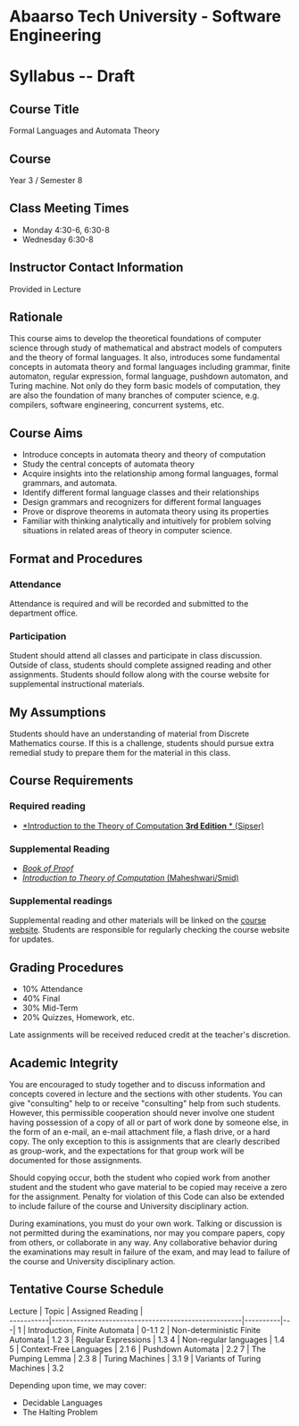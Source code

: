 # Abaarso Tech University - Software Engineering

# Syllabus -- Draft

## Course Title

Formal Languages and Automata Theory

## Course

Year 3 / Semester 8

## Class Meeting Times

* Monday 4:30-6, 6:30-8
* Wednesday 6:30-8


## Instructor Contact Information

Provided in Lecture

## Rationale
This course aims to develop the theoretical foundations of computer science through study of mathematical and abstract models of computers and the theory of formal languages. It also, introduces some fundamental concepts in automata theory and formal languages including grammar, finite automaton, regular expression, formal language, pushdown automaton, and Turing machine. Not only do they form basic models of computation, they are also the foundation of many branches of computer science, e.g. compilers, software engineering, concurrent systems, etc.


## Course Aims
* Introduce concepts in automata theory and theory of computation
*	Study the central concepts of automata theory
*	Acquire insights into the relationship among formal languages, formal grammars, and automata.
*	Identify different formal language classes and their relationships
*	Design grammars and recognizers for different formal languages
*	Prove or disprove theorems in automata theory using its properties
*	Familiar with thinking analytically and intuitively for problem solving situations in related areas of theory in computer science.




## Format and Procedures

### Attendance

Attendance is required and will be recorded and submitted to the department office.

### Participation

Student should attend all classes and participate in class discussion.  Outside of class, students should complete assigned reading and other assignments.  Students should follow along with the course website for supplemental instructional materials.

##  My Assumptions

Students should have an understanding of material from Discrete Mathematics course.  If this is a challenge, students should pursue extra remedial study to prepare them for the material in this class.

## Course Requirements

### Required reading

* [*Introduction to the Theory of Computation **3rd Edition** * (Sipser)](https://www.amazon.com/Introduction-Theory-Computation-Michael-Sipser/dp/113318779X)


### Supplemental Reading

* [*Book of Proof*](https://www.people.vcu.edu/~rhammack/BookOfProof/BookOfProof.pdf)
* [*Introduction to Theory of Computation* (Maheshwari/Smid)](http://cglab.ca/~michiel/TheoryOfComputation/TheoryOfComputation.pdf)

### Supplemental readings
Supplemental reading and other materials will be linked on the [course website](https://atu-se.github.io/courses/flat/).  Students are responsible for regularly checking the course website for updates.


## Grading Procedures

* 10% Attendance
* 40% Final
* 30% Mid-Term
* 20% Quizzes, Homework, etc.

Late assignments will be received reduced credit at the teacher's discretion.


## Academic Integrity

You are encouraged to study together and to discuss information and concepts covered in lecture and the sections with other students. You can give "consulting" help to or receive "consulting" help from such students. However, this permissible cooperation should never involve one student having possession of a copy of all or part of work done by someone else, in the form of an e-mail, an e-mail attachment file, a flash drive, or a hard copy.  The only exception to this is assignments that are clearly described as group-work, and the expectations for that group work will be documented for those assignments.

Should copying occur, both the student who copied work from another student and the student who gave material to be copied may receive a zero for the assignment. Penalty for violation of this Code can also be extended to include failure of the course and University disciplinary action.

During examinations, you must do your own work. Talking or discussion is not permitted during the examinations, nor may you compare papers, copy from others, or collaborate in any way. Any collaborative behavior during the examinations may result in failure of the exam, and may lead to failure of the course and University disciplinary action.


## Tentative Course Schedule

Lecture    | Topic                                            | Assigned Reading     |   
-----------|-----------------------------------------------------|----------|---|
1  | Introduction, Finite Automata                      |  0-1.1
2 | Non-deterministic Finite Automata | 1.2
3 | Regular Expressions | 1.3
4 | Non-regular languages | 1.4
5 | Context-Free Languages | 2.1
6 | Pushdown Automata | 2.2
7 | The Pumping Lemma | 2.3
8 | Turing Machines | 3.1
9 | Variants of Turing Machines | 3.2

Depending upon time, we may cover:
* Decidable Languages
* The Halting Problem
